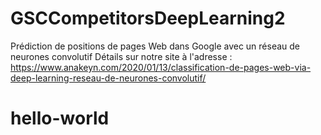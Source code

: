 # GSCCompetitorsDeepLearning2
Prédiction de positions de pages Web dans Google avec un réseau de neurones convolutif
Détails sur notre site à l'adresse : https://www.anakeyn.com/2020/01/13/classification-de-pages-web-via-deep-learning-reseau-de-neurones-convolutif/
# hello-world
